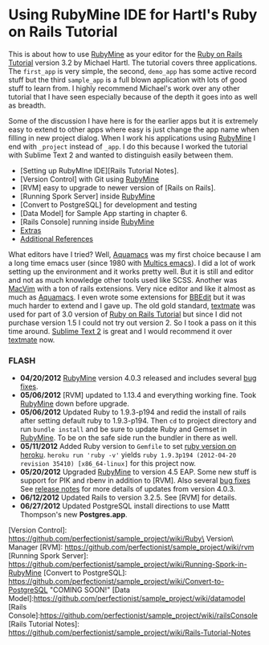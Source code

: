 # Using RubyMine IDE for Hartl's Ruby on Rails Tutorial #

This is about how to use [RubyMine] as your editor for the [Ruby on Rails Tutorial] version 3.2 by Michael Hartl. The tutorial covers three applications.  The `first_app` is very simple, the second, `demo_app` has some active record stuff but the third `sample_app` is a full blown application with lots of good stuff to learn from. I highly recommend Michael's work over any other tutorial that I have seen especially because of the depth it goes into as well as breadth.

Some of the discussion I have here is for the earlier apps but it is extremely easy to extend to other apps where easy is just change the app name when filling in new project dialog.  When I work his applications using [RubyMine] I end with `_project` instead of `_app`.  I do this because I worked the tutorial with Sublime Text 2 and wanted to  distinguish easily between them.

* [Setting up RubyMIne IDE][Rails Tutorial Notes]. 
* [Version Control] with Git using [RubyMine]
* [RVM] easy to upgrade to newer version of [Rails on Rails].
* [Running Spork Server] inside [RubyMine]
* [Convert to PostgreSQL] for development and testing
* [Data Model] for Sample App starting in chapter 6.
* [Rails Console] running inside [RubyMine]
* [Extras](wiki/extras)
* [Additional References]

What editors have I tried?  Well, [Aquamacs] was my first choice because I am a long time emacs user (since 1980 with [Multics emacs]).  I did a lot of work setting up the environment and it works pretty well.  But it is still and editor and not as much knowledge other tools used like SCSS.  Another was [MacVim] with a ton of rails extensions. Very nice editor and like it almost as much as [Aquamacs].  I even wrote some extensions for [BBEdit] but it was much harder to extend and I gave up. The old gold standard, [textmate] was used for part of 3.0 version of [Ruby on Rails Tutorial] but since I did not purchase version 1.5 I could not try out version 2. So I took a pass on it this time around.  [Sublime Text 2] is great and I would recommend it over [textmate] now.

### FLASH ###
* **04/20/2012** [RubyMine] version 4.0.3 released and includes several [bug fixes].
* **05/06/2012** [RVM] updated to 1.13.4 and everything working fine. Took [RubyMine] down before upgrade.
* **05/06/2012** Updated Ruby to 1.9.3-p194 and redid the install of rails after setting default ruby to 1.9.3-p194.
    Then `cd` to project directory and run `bundle install` and 
    be sure to update Ruby and Gemset in [RubyMine]. To be on the safe side run the bundler in there as well.
* **05/11/2012** Added Ruby version to `Gemfile` to set [ruby version on heroku](http://blog.heroku.com/archives/2012/5/9/multiple_ruby_version_support_on_heroku/).  `heroku run 'ruby -v'` yields `ruby 1.9.3p194 (2012-04-20 revision 35410) [x86_64-linux]` for this project now.
* **05/20/2012** Upgraded [RubyMine] to version 4.5 EAP. Some new stuff is support for PIK and rbenv in addition to [RVM]. Also several [bug fixes](http://youtrack.jetbrains.com/releaseNotes?q=fixed+in%3A+%7BRubyMine+4.5+EAP+%28build+118.472%29%7D+state%3A+Fixed+state%3A+Verified+state%3A+Obsolete+sort+by%3A+priority&token=1klvqpw64f9t19dm1l149grqe&verbose=false)  See [release notes](http://confluence.jetbrains.com/display/RUBYDEV/RubyMine+4.5+EAP+%28build+118.472%29+Release+Notes) for more details of updates from version 4.0.3. 
* **06/12/2012** Updated Rails to version 3.2.5.  See [RVM] for details.
* **06/27/2012** Updated PostgreSQL install directions to use Mattt Thompson's new **Postgres.app**.

[Additional References]: https://github.com/perfectionist/sample_project/wiki/AdditionalReferences
[Version Control]: https://github.com/perfectionist/sample_project/wiki/Ruby\ Version\ Manager
[RVM]: https://github.com/perfectionist/sample_project/wiki/rvm
[Running Spork Server]: https://github.com/perfectionist/sample_project/wiki/Running-Spork-in-RubyMine
[Convert to PostgreSQL]:  https://github.com/perfectionist/sample_project/wiki/Convert-to-PostgreSQL "COMING SOON!"
[Data Model]:https://github.com/perfectionist/sample_project/wiki/datamodel
[Rails Console]:https://github.com/perfectionist/sample_project/wiki/railsConsole
[Rails Tutorial Notes]: https://github.com/perfectionist/sample_project/wiki/Rails-Tutorial-Notes

[Multics emacs]:http://en.wikipedia.org/wiki/Multics_Emacs "Yes I knew Bernie"

[Ruby on Rails Tutorial]: http://ruby.railstutorial.org/ruby-on-rails-tutorial-book?version=3.2 "Second Edition"
[RubyMine]: http://www.jetbrains.com/ruby/
[Ruby on Rails]: http://rubyonrails.org/
[Aquamacs]:http://aquamacs.org/
[MacVim]:http://code.google.com/p/macvim/
[textmate]:http://macromates.com/
[Sublime Text 2]:http://www.sublimetext.com/2
[BBEdit]:http://www.barebones.com/products/bbedit/index.html?utm_source=df&utm_medium=banner&utm_campaign=bbedit
[bug fixes]:http://youtrack.jetbrains.com/releaseNotes?q=fixed+in%3A+%7BRubyMine+4.0.3+RC+%28build+117.159%29%7D+fixed+in%3A+%7BRubyMine+4.0.3%7D+state%3A+Fixed+state%3A+Verified+state%3A+Obsolete+sort+by%3A+priority&token=1iose10go2jemmny1xrhcsdo2&verbose=false
